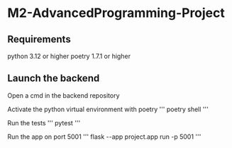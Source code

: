 # M2-AdvancedProgramming-Project

## Requirements

python 3.12 or higher
poetry 1.7.1 or higher

## Launch the backend

Open a cmd in the backend repository

Activate the python virtual environment with poetry
'''
poetry shell
'''

Run the tests
'''
pytest
'''

Run the app on port 5001
'''
flask --app project.app run -p 5001
'''
